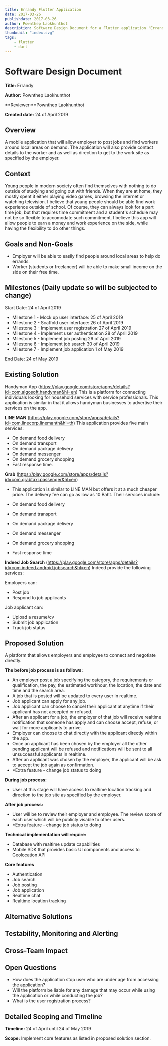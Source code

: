 ```yaml
---
title: Errandy Flutter Application
date: 2017-03-26
publishdate: 2017-03-26
author: Pownthep Laokhunthot
description: Software Design Document for a Flutter application 'Errandy'.
thumbnail: "index.svg"
tags: 
    - flutter
    - dart
---
```

# Software Design Document

**Title:** Errandy

**Author:** Pownthep Laokhunthot

**Reviewer:**Pownthep Laokhunthot

**Created date:** 24 of April 2019

## Overview
A mobile application that will allow employer to post jobs and find workers around local areas on demand. The application will also provide contact details to the worker and as well as direction to get to the work site as specified by the employer. 

## Context
Young people in modern society often find themselves with nothing to do outside of studying and going out with friends. When they are at home, they mostly spent it either playing video games, browsing the internet or watching television. I believe that young people should be able find work experience outside of school. Of course, they can always look for a part time job, but that requires time commitment and a student's schedule may not be so flexible to accomodate such commitment. I believe this app will allow people to earn a  money and work experience on the side, while having the flexibility to do other things. 

## Goals and Non-Goals
- Employer will be able to easily find people around local areas to help do errands.
- Worker (students or freelancer) will be able to make small income on the side on their free time.

## Milestones (Daily update so will be subjected to change)
Start Date: 24 of April 2019


- Milestone 1 - Mock up user interface: 25 of April 2019
- Milestone 2 - Scaffold user interface: 26 of April 2019
- Milestone 3 - Implement user registration 27 of April 2019
- Milestone 4 - Implement user authentication 28 of April 2019
- Milestone 5 - Implement job posting 29 of April 2019
- Milestone 6 - Implement job search 30 of April 2019
- Milestone 7 - Implement job application 1 of May 2019

End Date: 24 of May 2019

## Existing Solution
Handyman App (https://play.google.com/store/apps/details?id=com.algosoft.handyman&hl=en)
This is a platform for connecting individuals looking for household services with service professionals.
This application is similar in that it allows handyman businesses to advertise their services on the app.


**LINE MAN** (https://play.google.com/store/apps/details?id=com.linecorp.linemanth&hl=th) 
This application provides five main services:

- On demand food delivery
- On demand transport
- On demand package delivery
- On demand messenger
- On demand grocery shopping
- Fast response time.

**Grab** (https://play.google.com/store/apps/details?id=com.grabtaxi.passenger&hl=en)
- This application is similar to LINE MAN but offers it at a much cheaper price. The delivery fee can go as low as 10 Baht. Their services include:

- On demand food delivery
- On demand transport
- On demand package delivery
- On demand messenger
- On demand grocery shopping
- Fast response time

**Indeed Job Search** (https://play.google.com/store/apps/details?id=com.indeed.android.jobsearch&hl=en)
Indeed provide the following services:

Employers can:

- Post job
- Respond to job applicants

Job applicant can:

- Upload a resume/cv
- Submit job application
- Track job status

## Proposed Solution
A platform that allows employers and employee to connect and negotiate directly. 

**The before job process is as follows:**

- An employer post a job specifying the category, the requirements or qualification, the pay, the estimated workhour, the location, the date and time and the search area. 
- A job that is posted will be updated to every user in realtime.
- Job applicant can apply for any job.
- Job applicant can choose to cancel their applicant at anytime if their applicant has not accepted or refused. 
- After an applicant for a job, the employer of that job will receive realtime notification that someone has apply and can choose accept, refuse, or wait for more applicants to arrive. 
- Employer can choose to chat directly with the applicant directly within the app.
- Once an applicant has been chosen by the employer all the other pending applicant will be refused and notifications will be sent to all unsuccessful applicants in realtime.
- After an applicant was chosen by the employer, the applicant will be ask to accept the job again as confirmation.
- *Extra feature - change job status to doing

**During job process:**
- User at this stage will have access to realtime location tracking and direction to the job site as specified by the employer.

**After job process:**

- User will be to review their employer and employee. The review score of each user which will be publicly visable to other users. 
- *Extra feature - change job status to doing

**Technical implementation will require:**

- Database with realtime update capabilities
- Mobile SDK that provides basic UI components and access to Geolocation API

**Core features**

- Authentication
- Job search
- Job posting
- Job application
- Realtime chat
- Realtime location tracking

## Alternative Solutions

## Testability, Monitoring and Alerting

## Cross-Team Impact

## Open Questions
- How does the application stop user who are under age from accessing the application?
- Will the platform be liable for any damage that may occur while using the application or while conducting the job?
- What is the user registration process?

## Detailed Scoping and Timeline
**Timeline:** 24 of April until 24 of May 2019

**Scope:** Implement core features as listed in proposed solution section.

